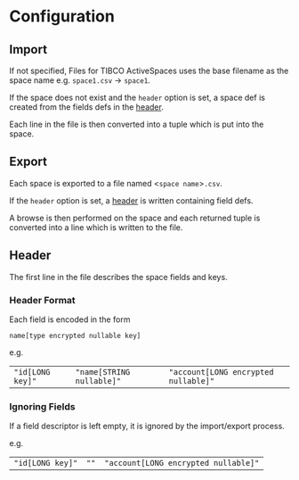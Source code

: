 # Configuration

## Import

If not specified, Files for TIBCO ActiveSpaces uses the base filename as the space name e.g. `space1.csv` -> `space1`.

If the space does not exist and the `header` option is set, a space def is created from the fields defs in the [header](#header). 

Each line in the file is then converted into a tuple which is put into the space.


## Export

Each space is exported to a file named &lt;`space name`&gt;`.csv`.

If the `header` option is set, a [header](#header) is written containing field defs.

A browse is then performed on the space and each returned tuple is converted into a line which is written to the file.


## <a name="header"></a>Header

The first line in the file describes the space fields and keys.

### Header Format

Each field is encoded in the form

	name[type encrypted nullable key]

e.g.

<table>
    <tr>
        <td><code>"id[LONG key]"</code></td>
        <td><code>"name[STRING nullable]"</code></td>
        <td><code>"account[LONG encrypted nullable]"</code></td>
    </tr>
</table>

### Ignoring Fields

If a field descriptor is left empty, it is ignored by the import/export process.

e.g.

<table>
	<tr>
	    <td><code>"id[LONG key]"</code></td>
        <td><code>""</code></td>
        <td><code>"account[LONG encrypted nullable]"</code></td>
    </tr>
</table>
	
	
